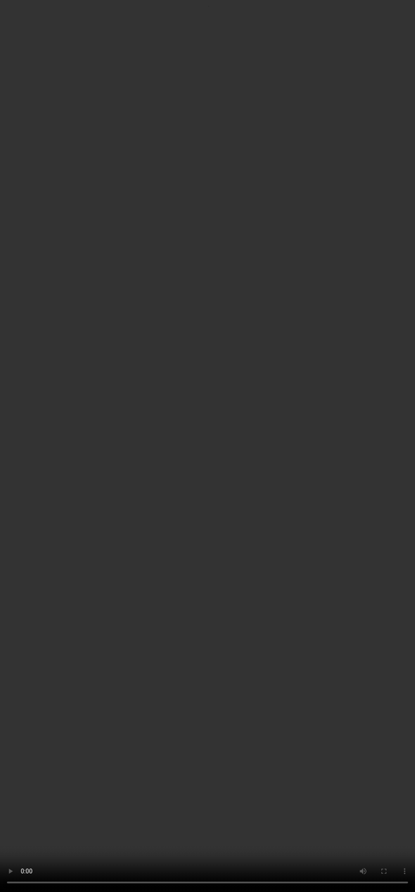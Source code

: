 # Rubric 7:  Collaborativity

<video src="${PRIVATE_COLLABORATIVITY_VIDEO}" frameborder="0" allowfullscreen style="position: absolute; top: 0; left: 0; width: 100%; height: 100%; border: none; object-fit: cover;" controls="" controlslist="nodownload nofullscreen" style="width: 100%" />

💡 The model is an interactive AI assistant which is expected to engage the user to indulge into conversation, make suggestions, and actively participate in taking next steps.&#x20;

#### **Intent of Collaborativity:**

* The goal of collaborativity is to assess how effectively the AI Assistant acts as a collaborative partner in its response.
* A collaborative response should proactively engage with the user, offering suggestions, asking insightful follow-up questions, and sharing the responsibility of driving the conversation forward.
* The AI should demonstrate an understanding of the user's broader goals and actively work with the user to achieve them, rather than simply providing one-off answers.

### **How should you approach this rubric?**

* The focus of this rubric is FIRST on the user’s query, THEN on the response.&#x20;
* The first step is always to check if the user has explicitly mentioned any broader intent.&#x20;

**Example**:

* ***Write a song about clouds** - T*here is a broader intent that can be fulfilled in a single response so the collaborative efforts will be N/A
* ***Find me the cheapest flights** -* The user has explicitly mentioned a broader intent that needs further clarification, hence the model should collaborate with follow-up questions or suggestions.

| Category           | Criteria                                                                                                                                                                                                                                                                                                                          | Example                                                                                                                                                                                                                                                                                                                                                                                                                                                                                                                                                                                                                                                                                                                                                   |
| ------------------ | --------------------------------------------------------------------------------------------------------------------------------------------------------------------------------------------------------------------------------------------------------------------------------------------------------------------------------- | :-------------------------------------------------------------------------------------------------------------------------------------------------------------------------------------------------------------------------------------------------------------------------------------------------------------------------------------------------------------------------------------------------------------------------------------------------------------------------------------------------------------------------------------------------------------------------------------------------------------------------------------------------------------------------------------------------------------------------------------------------------- |
| **No issues**      | The AI Assistant clearly and effectively acted as a collaborative partner in this response. **\|** The AI demonstrated a clear understanding of the user's broader objectives and shared the effort in achieving them, and can continue the conversation.                                                                         | *“Starting a cookie business is a fun and promising idea—stand out with unique flavors, creative packaging, and options like vegan or gluten-free. Start small with strong branding and sell through local markets, social media, or online platforms. Build buzz with taste tests, behind-the-scenes content, and collaborations. What flavors and vibe are you going for—classic, nostalgic, or bold? Who’s your ideal customer, and how do you plan to sell—online, local markets, or delivery? Will you offer dietary-friendly options? ”***** **✔ Offers suggestions and next steps ✔ Understands broader intent (starting a business) ✔ Keeps the door open for ongoing help**                                                                      |
| **Minor Issues**   | The AI Assistant generally acted as a collaborative partner, but there were a few instances where it could have been more proactive, clarified the user intent, or been more helpful in this response.                                                                                                                            | *“You could try selling chocolate chip, oatmeal raisin, or even matcha cookies. To spice up your cookie business, consider offering limited-edition weekly flavors, DIY cookie kits, or tasting flights with mini cookies to let customers sample a variety. Use local ingredients to give your cookies a regional twist, or team up with a coffee shop for cookie and coffee pairings. Good luck! Would your cookies live in a cozy jar or a futuristic vault? And who’d win in a bake-off: the underdog oatmeal raisin with a redemption arc or the unpredictable, gooey snickerdoodle?”* ➖ **Gives suggestions, but doesn’t dig into the business goal** ➖ **No follow-up or offer to assist further** ➖ **Feels more like a list than collaboration** |
| **Major Issues**   | This response has major issues that make the AI Assistant feel uncooperative, completely missing needed suggestions or follow-up questions.                                                        **\|** The AI may have primarily focused on responding to the immediate query in a way that doesn’t satisfy the user’s intent. | *“Cookies are a type of baked dessert typically made with flour, sugar, and butter.”*  **❌ Completely ignores the *entrepreneurial* goal ❌ Feels like a dictionary definition ❌ Unhelpful, unengaged**                                                                                                                                                                                                                                                                                                                                                                                                                                                                                                                                                    |
| **Not Applicable** | The model didn’t respond or the user goal can be achieved in a single turn.                                                                                                                                                                                                                                                       | *“What’s the average baking temperature for cookies?”*: **This is a factual question with no broader intent — a direct answer would be enough.**                                                                                                                                                                                                                                                                                                                                                                                                                                                                                                                                                                                                          |